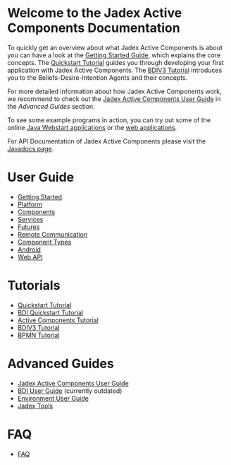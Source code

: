 # Welcome to the Jadex Active Components Documentation

To quickly get an overview about what Jadex Active Components is about you can have a look at the [Getting Started Guide](getting-started/getting-started.md), which explains the core concepts.
The [Quickstart Tutorial](tutorials/quickstart/01%20Introduction.md) guides you through developing your first application with Jadex Active Components.
The [BDIV3 Tutorial](tutorials/bdiv3/01%20Introduction.md) introduces you to the Beliefs-Desire-Intention Agents and their concepts.

For more detailed information about how Jadex Active Components work, we recommend to check out the [Jadex Active Components User Guide](guides/ac/01%20Introduction.md) in the *Advanced Guides* section.

To see some example programs in action, you can try out some of the online [Java Webstart applications](https://www.activecomponents.org/#/docs/examples) or the [web applications](https://www.activecomponents.org/jadex-applications-web/).

For API Documentation of Jadex Active Components please visit the [Javadocs page](https://download.actoron.com/docs/nightlies/latest/javadoc/).

# User Guide

  * [Getting Started](getting-started/getting-started.md)
  * [Platform](platform/platform.md)
  * [Components](components/components.md)
  * [Services](services/services.md)
  * [Futures](futures/futures.md)
  * [Remote Communication](remote/remote.md)
  * [Component Types](component-types/component-types.md)
  * [Android](android/android.md)
  * [Web API](webapi/webapi.md)

  <!--* [Simulation](simulation/simulation.md)-->

# Tutorials

 * [Quickstart Tutorial](tutorials/quickstart/01%20Introduction.md)
 * [BDI Quickstart Tutorial](tutorials/quickstart-bdi/01%20Introduction.md)
 * [Active Components Tutorial](tutorials/ac/01%20Introduction.md)
 * [BDIV3 Tutorial](tutorials/bdiv3/01%20Introduction.md)
 * [BPMN Tutorial](tutorials/bpmn/01%20Introduction.md)

# Advanced Guides

 * [Jadex Active Components User Guide](guides/ac/01%20Introduction.md)
 * [BDI User Guide](guides/bdiv3/01%20Introduction.md) (currently outdated)
 * [Environment User Guide](guides/env/01%20Introduction.md)
 * [Jadex Tools](tools/01%20Introduction.md)

# FAQ

 * [FAQ](faq/faq.md)
